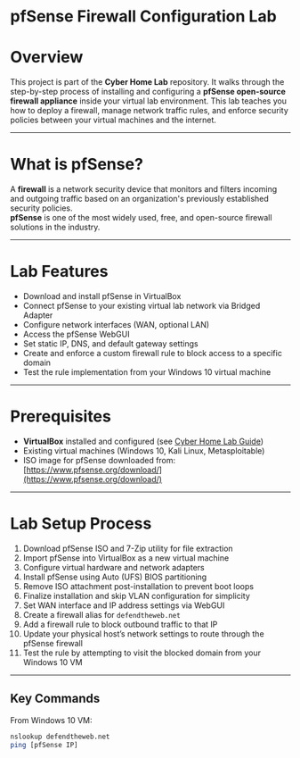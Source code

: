 # pfSense Firewall Configuration Lab

# Overview

This project is part of the **Cyber Home Lab** repository. It walks through the step-by-step process of installing and configuring a **pfSense open-source firewall appliance** inside your virtual lab environment. This lab teaches you how to deploy a firewall, manage network traffic rules, and enforce security policies between your virtual machines and the internet.

---

# What is pfSense?

A **firewall** is a network security device that monitors and filters incoming and outgoing traffic based on an organization's previously established security policies.  
**pfSense** is one of the most widely used, free, and open-source firewall solutions in the industry.

---

# Lab Features

- Download and install pfSense in VirtualBox
- Connect pfSense to your existing virtual lab network via Bridged Adapter
- Configure network interfaces (WAN, optional LAN)
- Access the pfSense WebGUI
- Set static IP, DNS, and default gateway settings
- Create and enforce a custom firewall rule to block access to a specific domain
- Test the rule implementation from your Windows 10 virtual machine

---

# Prerequisites

- **VirtualBox** installed and configured (see [Cyber Home Lab Guide](./README.md))
- Existing virtual machines (Windows 10, Kali Linux, Metasploitable)
- ISO image for pfSense downloaded from:  
  [https://www.pfsense.org/download/](https://www.pfsense.org/download/)

---

# Lab Setup Process

1. Download pfSense ISO and 7-Zip utility for file extraction
2. Import pfSense into VirtualBox as a new virtual machine
3. Configure virtual hardware and network adapters
4. Install pfSense using Auto (UFS) BIOS partitioning
5. Remove ISO attachment post-installation to prevent boot loops
6. Finalize installation and skip VLAN configuration for simplicity
7. Set WAN interface and IP address settings via WebGUI
8. Create a firewall alias for `defendtheweb.net`
9. Add a firewall rule to block outbound traffic to that IP
10. Update your physical host’s network settings to route through the pfSense firewall
11. Test the rule by attempting to visit the blocked domain from your Windows 10 VM

---

## Key Commands

From Windows 10 VM:
```bash
nslookup defendtheweb.net
ping [pfSense IP]
